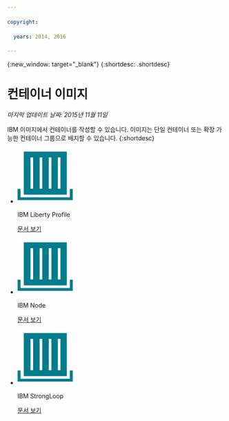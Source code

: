 ```yaml
---

copyright:

  years: 2014, 2016

---
```


{:new_window: target="_blank"}
{:shortdesc: .shortdesc}

# 컨테이너 이미지
*마지막 업데이트 날짜: 2015년 11월 11일*

IBM 이미지에서 컨테이너를 작성할 수 있습니다. 이미지는 단일 컨테이너 또는 확장 가능한 컨테이너 그룹으로 배치할 수 있습니다. {:shortdesc}

<ul class="runtimeIconList">
<li>
<p class="runtimeIcon"><img src="images/container-image_ibm.svg" alt="IBM 이미지" /></p>
<p class="runtimeTitle">IBM Liberty Profile</p>
<p class="runtimeLink"><a format="html" href="../images/docker_image_ibmliberty/ibmliberty_starter.html" scope="peer">문서 보기</a></p>
</li>
<li>
<p class="runtimeIcon"><img src="images/container-image_ibm.svg" alt="IBM 이미지" /></p>
<p class="runtimeTitle">IBM Node</p>
<p class="runtimeLink"><a format="html" href="../images/docker_image_ibmnode/ibmnode_starter.html" scope="peer">문서 보기</a></p>
</li>
<li>
<p class="runtimeIcon"><img src="images/container-image_ibm.svg" alt="IBM 이미지" /></p>
<p class="runtimeTitle">IBM StrongLoop</p>
<p class="runtimeLink"><a format="html" href="../images/ibmnode_strong_pm/ibmnode-strong-pm_starter.html" scope="peer">문서 보기</a></p>
</li>
</ul>
